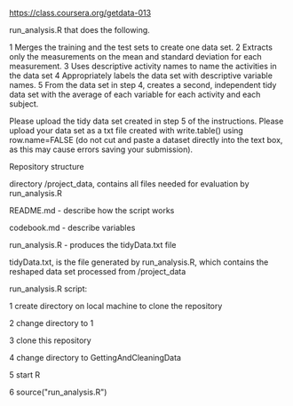 https://class.coursera.org/getdata-013

run_analysis.R that does the following. 

1 Merges the training and the test sets to create one data set.
2 Extracts only the measurements on the mean and standard deviation for each measurement. 
3 Uses descriptive activity names to name the activities in the data set
4 Appropriately labels the data set with descriptive variable names. 
5 From the data set in step 4, creates a second, independent tidy data set with the average of each variable for each activity and each subject.

Please upload the tidy data set created in step 5 of the instructions. Please upload your data set as a txt file created with write.table() using row.name=FALSE (do not cut and paste a dataset directly into the text box, as this may cause errors saving your submission).

Repository structure

directory /project_data, contains all files needed for evaluation by run_analysis.R

README.md - describe how the script works 

codebook.md - describe variables

run_analysis.R - produces the tidyData.txt file

tidyData.txt, is the file generated by run_analysis.R, which contains the reshaped data set processed from /project_data

run_analysis.R script:

1 create directory on local machine to clone the repository

2 change directory to 1

3 clone this repository

4 change directory to GettingAndCleaningData

5 start R

6 source("run_analysis.R")
